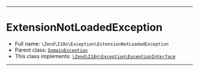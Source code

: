 ***

# ExtensionNotLoadedException

* Full name: `\Zend\I18n\Exception\ExtensionNotLoadedException`
* Parent class: [`DomainException`](../../../DomainException.md)
* This class implements:
  [`\Zend\I18n\Exception\ExceptionInterface`](./ExceptionInterface.md)

***

